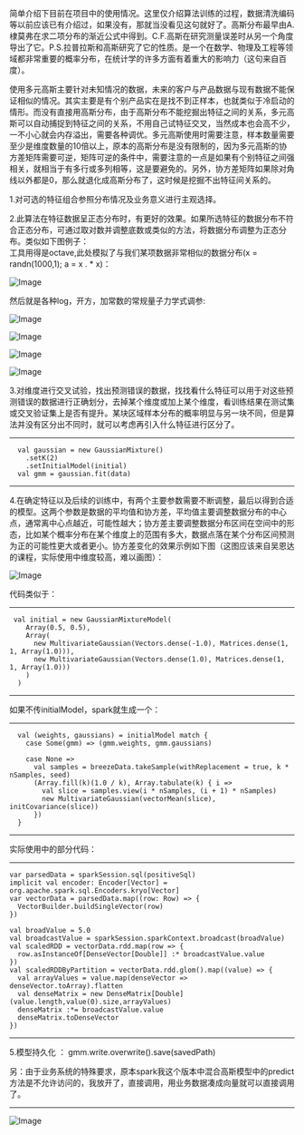 简单介绍下目前在项目中的使用情况。这里仅介绍算法训练的过程，数据清洗编码等以前应该已有介绍过，如果没有，那就当没看见这句就好了。高斯分布最早由A.棣莫弗在求二项分布的渐近公式中得到。C.F.高斯在研究测量误差时从另一个角度导出了它。P.S.拉普拉斯和高斯研究了它的性质。是一个在数学、物理及工程等领域都非常重要的概率分布，在统计学的许多方面有着重大的影响力（这句来自百度）。     

使用多元高斯主要针对未知情况的数据，未来的客户与产品数据与现有数据不能保证相似的情况。其实主要是有个别产品实在是找不到正样本，也就类似于冷启动的情形。而没有直接用高斯分布，由于高斯分布不能挖掘出特征之间的关系，多元高斯可以自动捕捉到特征之间的关系，不用自己试特征交叉，当然成本也会高不少，一不小心就会内存溢出，需要各种调优。多元高斯使用时需要注意，样本数量需要至少是维度数量的10倍以上，原本的高斯分布是没有限制的，因为多元高斯的协方差矩阵需要可逆，矩阵可逆的条件中，需要注意的一点是如果有个别特征之间强相关，就相当于有多行或多列相等，这是要避免的。另外，协方差矩阵如果除对角线以外都是0，那么就退化成高斯分布了，这时候是挖掘不出特征间关系的。

1.对可选的特征组合参照分布情况及业务意义进行主观选择。   

2.此算法在特征数据呈正态分布时，有更好的效果。如果所选特征的数据分布不符合正态分布，可通过取对数并调整底数或类似的方法，将数据分布调整为正态分布。类似如下图例子：     
工具用得是octave,此处模拟了与我们某项数据非常相似的数据分布(x = randn(1000,1); a = x . * x)：
  
  ![Image](/ppp/gaussion/order_distribution.png)     
  
然后就是各种log，开方，加常数的常规量子力学式调参:     

  ![Image](/ppp/gaussion/log_order_distribution.png)      

  ![Image](/ppp/gaussion/01od.png)     

  ![Image](/ppp/gaussion/005od.png)    

  ![Image](/ppp/gaussion/035c65od.png)  

3.对维度进行交叉试验，找出预测错误的数据，找找看什么特征可以用于对这些预测错误的数据进行正确划分，去掉某个维度或加上某个维度，看训练结果在测试集或交叉验证集上是否有提升。某块区域样本分布的概率明显与另一块不同，但是算法并没有区分出不同时，就可以考虑再引入什么特征进行区分了。   

-----

      val gaussian = new GaussianMixture()
        .setK(2)
        .setInitialModel(initial)
      val gmm = gaussian.fit(data)

-----

4.在确定特征以及后续的训练中，有两个主要参数需要不断调整，最后以得到合适的模型。这两个参数是数据的平均值和协方差，平均值主要调整数据分布的中心点，通常离中心点越近，可能性越大；协方差主要调整数据分布区间在空间中的形态，比如某个概率分布在某个维度上的范围有多大，数据点落在某个分布区间预测为正的可能性更大或者更小。协方差变化的效果示例如下图（这图应该来自吴恩达的课程，实际使用中维度较高，难以画图）：     

![Image](/ppp/gaussion/tzt.png) 

代码类似于：

-----

     val initial = new GaussianMixtureModel(
        Array(0.5, 0.5),
        Array(
          new MultivariateGaussian(Vectors.dense(-1.0), Matrices.dense(1, 1, Array(1.0))),
          new MultivariateGaussian(Vectors.dense(1.0), Matrices.dense(1, 1, Array(1.0)))
        )
      )

-----

如果不传initialModel，spark就生成一个：

-----

      val (weights, gaussians) = initialModel match {
        case Some(gmm) => (gmm.weights, gmm.gaussians)

        case None =>
          val samples = breezeData.takeSample(withReplacement = true, k * nSamples, seed)
          (Array.fill(k)(1.0 / k), Array.tabulate(k) { i =>
            val slice = samples.view(i * nSamples, (i + 1) * nSamples)
            new MultivariateGaussian(vectorMean(slice), initCovariance(slice))
          })
      }

-----

实际使用中的部分代码：

-----

    var parsedData = sparkSession.sql(positiveSql)
    implicit val encoder: Encoder[Vector] = org.apache.spark.sql.Encoders.kryo[Vector]
    var vectorData = parsedData.map((row: Row) => {
      VectorBuilder.buildSingleVector(row)
    })

    val broadValue = 5.0
    val broadcastValue = sparkSession.sparkContext.broadcast(broadValue)
    val scaledRDD = vectorData.rdd.map(row => {
      row.asInstanceOf[DenseVector[Double]] :* broadcastValue.value
    })
    val scaledRDDByPartition = vectorData.rdd.glom().map((value) => {
      val arrayValues = value.map(denseVector => denseVector.toArray).flatten
      val denseMatrix = new DenseMatrix[Double](value.length,value(0).size,arrayValues)
      denseMatrix :*= broadcastValue.value
      denseMatrix.toDenseVector
    })

-----
 
5.模型持久化 ： gmm.write.overwrite().save(savedPath)

另：由于业务系统的特殊要求，原本spark我这个版本中混合高斯模型中的predict方法是不允许访问的，我放开了，直接调用，用业务数据凑成向量就可以直接调用了。

-----

![Image](/ppp/0.png)


